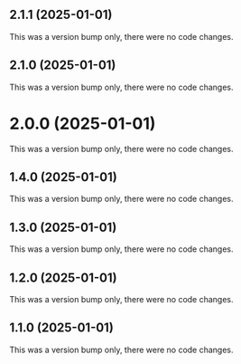 ## 2.1.1 (2025-01-01)

This was a version bump only, there were no code changes.

## 2.1.0 (2025-01-01)

This was a version bump only, there were no code changes.

# 2.0.0 (2025-01-01)

This was a version bump only, there were no code changes.

## 1.4.0 (2025-01-01)

This was a version bump only, there were no code changes.

## 1.3.0 (2025-01-01)

This was a version bump only, there were no code changes.

## 1.2.0 (2025-01-01)

This was a version bump only, there were no code changes.

## 1.1.0 (2025-01-01)

This was a version bump only, there were no code changes.
